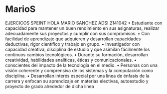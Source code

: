 # MarioS
EJERCICOS SPEINT
HOLA MARIO SANCHEZ ADSI 2141042 • Estudiante con capacidad para mantener un buen rendimiento en sus asignaturas, realizar adecuadamente sus proyectos y cumplir con sus compromisos. • Con facilidad de aprendizaje que adquieren y desarrollan capacidades deductivas, rigor científico y trabajo en grupo. • Investigador con capacidad creativa, disciplina de estudio y que asimilan fácilmente los continuos cambios tecnológicos. • Durante su formación, desarrollan creatividad, habilidades analíticas, éticas y comunicacionales. • conscientes del impacto de la tecnología en el medio. • Personas con una visión coherente y comprensiva de los sistemas y la computación como disciplina. • Desarrollan interés especial por una línea de énfasis de la carrera y enfocan su aprendizaje en materias electivas, autoestudio y proyecto de grado alrededor de dicha línea
